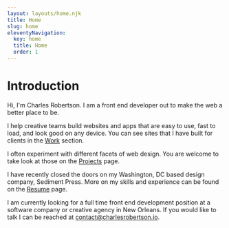 ```yaml
---
layout: layouts/home.njk
title: Home
slug: home
eleventyNavigation:
  key: home
  title: Home
  order: 1
---
```


<h1 class="visually-hidden">Introduction</h1>

<p class="home-intro"><span class="home-intro__hi">Hi, I'm</span> <span class="home-intro__charles">Charles Robertson.</span> <span class="home-intro__desc">I am a front end developer out to make the web a better place to be.</span></p>

I help creative teams build websites and apps that are easy to use, fast to load, and look good on any device. You can see sites that I have built for clients in the [Work](work) section.

I often experiment with different facets of web design. You are welcome to take look at those on the [Projects](projects) page.

I have recently closed the doors on my Washington, DC based design company, Sediment Press. More on my skills and experience can be found on the [Resume](resume) page.

I am currently looking for a full time front end development position at a software company or creative agency in New Orleans. If you would like to talk I can be reached at [contact@charlesrobertson.io](mailto:contact@charlesrobertson.io).